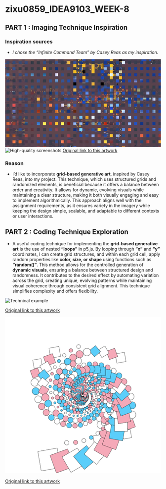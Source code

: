# zixu0859_IDEA9103_WEEK-8
## PART 1 : Imaging Technique Inspiration
### Inspiration sources
- _I chose the “Infinite Command Team” by Casey Reas as my inspiration._

![High-quality screenshots](readmeImages/01.png)
![High-quality screenshots](readmeImages/02.png)
[Original link to this artwork](https://www.seditionart.com/casey_reas/artworks)
 
### Reason
  
- I’d like to incorporate __grid-based generative art__, inspired by Casey Reas, into my project. This technique, which uses structured grids and randomized elements, is beneficial because it offers a balance between order and creativity. It allows for dynamic, evolving visuals while maintaining a clear structure, making it both visually engaging and easy to implement algorithmically. This approach aligns well with the assignment requirements, as it ensures variety in the imagery while keeping the design simple, scalable, and adaptable to different contexts or user interactions.


## PART 2 : Coding Technique Exploration
- A useful coding technique for implementing the __grid-based generative art__ is the use of nested __“loops”__ in p5.js. By looping through __“x”__ and __“y”__ coordinates, I can create grid structures, and within each grid cell, apply random properties like __color, size, or shape__ using functions such as __“random()”__. This method allows for the controlled generation of __dynamic visuals__, ensuring a balance between structured design and randomness. It contributes to the desired effect by automating variation across the grid, creating unique, evolving patterns while maintaining visual coherence through consistent grid alignment. This technique simplifies complexity and offers flexibility.

![Technical example](readmeImages/03.gif)

[Original link to this artwork](https://docs.kogics.net/tutorials/generative-art-grid-intro.html)

![Technical example](readmeImages/04.png)

[Original link to this artwork](https://blog.djnavarro.net/posts/2023-03-31_generative-art-with-grid/)

